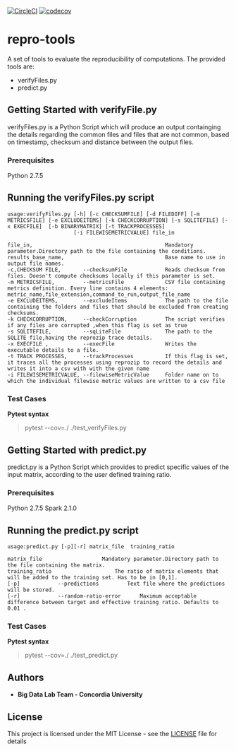 [![CircleCI](https://circleci.com/gh/big-data-lab-team/repro-tools.svg?style=svg)](https://circleci.com/gh/big-data-lab-team/repro-tools)
[![codecov](https://codecov.io/gh/big-data-lab-team/repro-tools/branch/master/graph/badge.svg)](https://codecov.io/gh/big-data-lab-team/repro-tools)

# repro-tools
A set of tools to evaluate the reproducibility of computations.
The provided tools are:

* verifyFiles.py 	 
* predict.py 		 

## Getting Started with verifyFile.py

verifyFiles.py is a Python Script which will produce an output containging the details regarding the common files and files that are not common, based on timestamp, checksum and distance between the output files.

### Prerequisites

Python 2.7.5

## Running the verifyFiles.py script

```
usage:verifyFiles.py [-h] [-c CHECKSUMFILE] [-d FILEDIFF] [-m METRICSFILE] [-e EXCLUDEITEMS] [-k CHECKCORRUPTION] [-s SQLITEFILE] [-x EXECFILE]  [-b BINARYMATRIX] [-t TRACKPROCESSES]
                     [-i FILEWISEMETRICVALUE] file_in

file_in,                                          Mandatory parameter.Directory path to the file containing the conditions.
results_base_name,                                Base name to use in output file names.
-c,CHECKSUM FILE,       --checksumFile            Reads checksum from files. Doesn't compute checksums locally if this parameter is set.
-m METRICSFILE,         --metricsFile             CSV file containing metrics definition. Every line contains 4 elements: metric_name,file_extension,command_to_run,output_file_name
-e EXCLUDEITEMS,        --excludeItems            The path to the file containing the folders and files that should be excluded from creating checksums.
-k CHECKCORRUPTION,     --checkCorruption         The script verifies if any files are corrupted ,when this flag is set as true
-s SQLITEFILE,          --sqLiteFile              The path to the SQLITE file,having the reprozip trace details.
-x EXECFILE ,           --execFile                Writes the executable details to a file.
-t TRACK PROCESSES,     --trackProcesses          If this flag is set, it traces all the processes using reprozip to record the details and writes it into a csv with with the given name
-i FILEWISEMETRICVALUE, --filewiseMetricValue     Folder name on to which the individual filewise metric values are written to a csv file
```
### Test Cases
__Pytest syntax__
> pytest --cov=./ ./test_verifyFiles.py

## Getting Started with predict.py
predict.py is a Python Script which 
provides to predict specific values of the input matrix, according to the user defined training ratio. 


### Prerequisites

Python 2.7.5
Spark 2.1.0

## Running the predict.py script

```
usage:predict.py [-p][-r] matrix_file  training_ratio

matrix_file					  Mandatory parameter.Directory path to the file containing the matrix.
training_ratio					  The ratio of matrix elements that will be added to the training set. Has to be in [0,1].
[-p]			--predictions		  Text file where the predictions will be stored.
[-r]			--random-ratio-error	  Maximum acceptable difference between target and effective training ratio. Defaults to 0.01 .
```

### Test Cases
__Pytest syntax__
> pytest --cov=./ ./test_predict.py

## Authors

* **Big Data Lab Team - Concordia University**

## License

This project is licensed under the MIT License - see the [LICENSE](LICENSE) file for details



